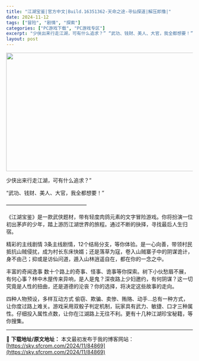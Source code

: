 ```yaml
---
title: "江湖宝鉴|官方中文|Build.16351362-天命之途-寻仙探道|解压即撸|"
date: 2024-11-12
tags: ["冒险", "剧情", "探索"]
categories: ["PC游戏下载", "PC游戏专区"]
excerpt: "少侠出来行走江湖，可有什么追求？” “武功、钱财、美人、大官，我全都想要！” ———————————————– 《江湖宝鉴》是一款武侠题材，带有轻度肉鸽元素的文字冒险游戏。你将扮演一位初出茅庐的少年，踏上游历江湖世界的旅程。通过不断的抉择，寻找最后人生归宿。 精彩的主线剧情 3条主线剧情，12个结局&hellip;"
layout: post
---
```


<img class="aligncenter size-full wp-image-84840" src="https://sky.sfcrom.com/wp-content/uploads/2024/11/2024111212582478.webp" alt="" width="570" height="321" />

少侠出来行走江湖，可有什么追求？”

“武功、钱财、美人、大官，我全都想要！”

———————————————–

《江湖宝鉴》是一款武侠题材，带有轻度肉鸽元素的文字冒险游戏。你将扮演一位初出茅庐的少年，踏上游历江湖世界的旅程。通过不断的抉择，寻找最后人生归宿。

精彩的主线剧情
3条主线剧情，12个结局分支，等你体验。是一心向善，带领村民抵抗山贼侵扰，成为村长东床快婿；还是落草为寇，卷入山贼寨子中的阴谋诡计，身不由己；抑或是访仙问道，遁入山林逍遥自在，都在你的一念之中。

丰富的奇闻逸事
数十个路上的奇事、怪事、诡事等你探索。树下小伙愁眉不展，有何心事？林中木屋传来异响，是人是鬼？深夜路上少妇邀约，有何阴谋？这一切究竟是人性的扭曲，还是道德的沦丧？你的选择，将决定这些故事的走向。

四种人物预设，多样互动方式
偷窃、欺骗、卖惨、贿赂、动手…总有一种方式，让你度过路上难关。游戏采用双骰子判定机制，玩家具有武力、敏捷、口才三种属性。仔细投入属性点数，让你在江湖路上无往不利。更有十几种江湖珍宝秘籍，等你搜集。

---
📖 **下载地址/原文地址：** 本文最初发布于我的博客网站：[https://sky.sfcrom.com/2024/11/84869](https://sky.sfcrom.com/2024/11/84869)
